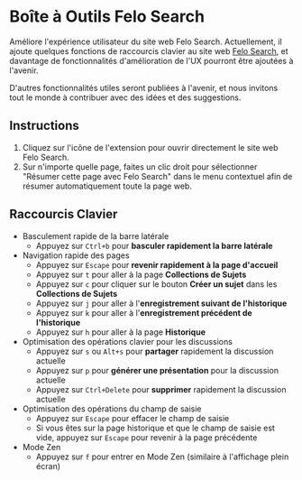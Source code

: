 # Boîte à Outils Felo Search

Améliore l'expérience utilisateur du site web Felo Search. Actuellement, il ajoute quelques fonctions de raccourcis clavier au site web [Felo Search](https://felo.ai), et davantage de fonctionnalités d'amélioration de l'UX pourront être ajoutées à l'avenir.

D'autres fonctionnalités utiles seront publiées à l'avenir, et nous invitons tout le monde à contribuer avec des idées et des suggestions.

## Instructions

1. Cliquez sur l'icône de l'extension pour ouvrir directement le site web Felo Search.
2. Sur n'importe quelle page, faites un clic droit pour sélectionner "Résumer cette page avec Felo Search" dans le menu contextuel afin de résumer automatiquement toute la page web.

## Raccourcis Clavier

- Basculement rapide de la barre latérale
  - Appuyez sur `Ctrl+b` pour **basculer rapidement la barre latérale**
- Navigation rapide des pages
  - Appuyez sur `Escape` pour **revenir rapidement à la page d'accueil**
  - Appuyez sur `t` pour aller à la page **Collections de Sujets**
  - Appuyez sur `c` pour cliquer sur le bouton **Créer un sujet** dans les **Collections de Sujets**
  - Appuyez sur `j` pour aller à l'**enregistrement suivant de l'historique**
  - Appuyez sur `k` pour aller à l'**enregistrement précédent de l'historique**
  - Appuyez sur `h` pour aller à la page **Historique**
- Optimisation des opérations clavier pour les discussions
  - Appuyez sur `s` ou `Alt+s` pour **partager** rapidement la discussion actuelle
  - Appuyez sur `p` pour **générer une présentation** pour la discussion actuelle
  - Appuyez sur `Ctrl+Delete` pour **supprimer** rapidement la discussion actuelle
- Optimisation des opérations du champ de saisie
  - Appuyez sur `Escape` pour effacer le champ de saisie
  - Si vous êtes sur la page historique et que le champ de saisie est vide, appuyez sur `Escape` pour revenir à la page précédente
- Mode Zen
  - Appuyez sur `f` pour entrer en Mode Zen (similaire à l'affichage plein écran)
